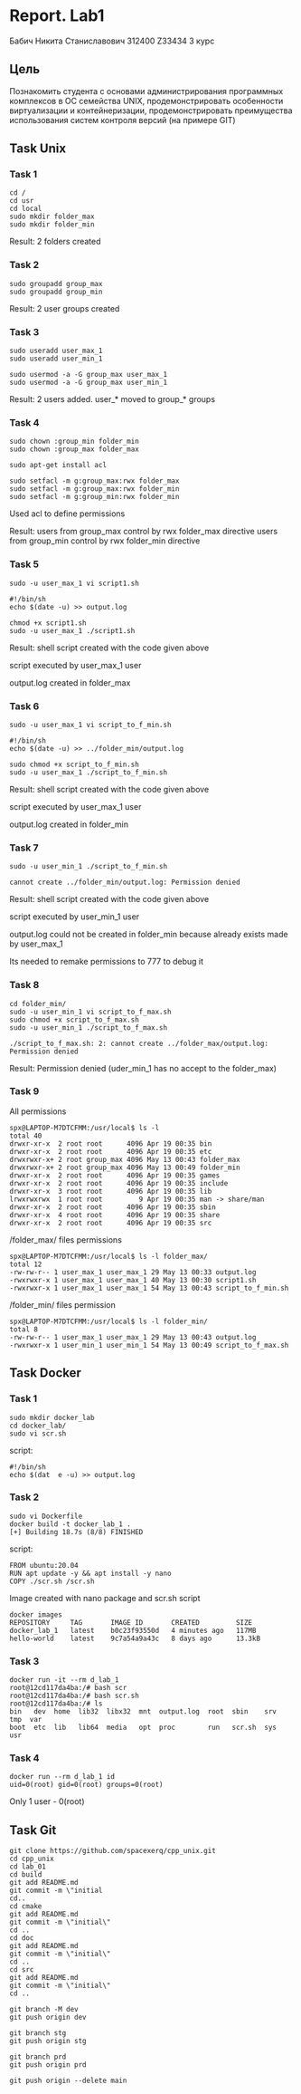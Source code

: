 # Report. Lab1
Бабич Никита Станиславович 312400 Z33434 3 курс

## Цель
Познакомить студента с основами администрирования программных комплексов в ОС семейства UNIX, продемонстрировать особенности виртуализации и контейнеризации, продемонстрировать преимущества использования систем контроля версий (на
    примере GIT)
## Task Unix
### Task 1
    cd /
    cd usr
    cd local
    sudo mkdir folder_max
    sudo mkdir folder_min

Result: 2 folders created
### Task 2
    sudo groupadd group_max
    sudo groupadd group_min

Result: 2 user groups created
### Task 3
    sudo useradd user_max_1
    sudo useradd user_min_1

    sudo usermod -a -G group_max user_max_1
    sudo usermod -a -G group_max user_min_1

Result: 2 users added. user_* moved to group_* groups
### Task 4
    sudo chown :group_min folder_min
    sudo chown :group_max folder_max
    
    sudo apt-get install acl

    sudo setfacl -m g:group_max:rwx folder_max
    sudo setfacl -m g:group_max:rwx folder_min
    sudo setfacl -m g:group_min:rwx folder_min

Used acl to define permissions

Result: users from group_max control by rwx folder_max directive
users from group_min control by rwx folder_min directive
### Task 5
    sudo -u user_max_1 vi script1.sh

    #!/bin/sh
    echo $(date -u) >> output.log

    chmod +x script1.sh
    sudo -u user_max_1 ./script1.sh

Result: shell script created with the code given above

script executed by user_max_1 user

output.log created in folder_max
### Task 6
    sudo -u user_max_1 vi script_to_f_min.sh

    #!/bin/sh
    echo $(date -u) >> ../folder_min/output.log

    sudo chmod +x script_to_f_min.sh
    sudo -u user_max_1 ./script_to_f_min.sh

Result: shell script created with the code given above

script executed by user_max_1 user

output.log created in folder_min
### Task 7
    sudo -u user_min_1 ./script_to_f_min.sh

    cannot create ../folder_min/output.log: Permission denied

Result: shell script created with the code given above

script executed by user_min_1 user

output.log could not be created in folder_min because already exists made by user_max_1

Its needed to remake permissions to 777 to debug it
### Task 8
    cd folder_min/
    sudo -u user_min_1 vi script_to_f_max.sh
    sudo chmod +x script_to_f_max.sh
    sudo -u user_min_1 ./script_to_f_max.sh

    ./script_to_f_max.sh: 2: cannot create ../folder_max/output.log: Permission denied
Result: Permission denied (uder_min_1 has no accept to the folder_max)
### Task 9
All permissions

    spx@LAPTOP-M7DTCFMM:/usr/local$ ls -l
    total 40
    drwxr-xr-x  2 root root      4096 Apr 19 00:35 bin
    drwxr-xr-x  2 root root      4096 Apr 19 00:35 etc
    drwxrwxr-x+ 2 root group_max 4096 May 13 00:43 folder_max
    drwxrwxr-x+ 2 root group_max 4096 May 13 00:49 folder_min
    drwxr-xr-x  2 root root      4096 Apr 19 00:35 games
    drwxr-xr-x  2 root root      4096 Apr 19 00:35 include
    drwxr-xr-x  3 root root      4096 Apr 19 00:35 lib
    lrwxrwxrwx  1 root root         9 Apr 19 00:35 man -> share/man
    drwxr-xr-x  2 root root      4096 Apr 19 00:35 sbin
    drwxr-xr-x  4 root root      4096 Apr 19 00:35 share
    drwxr-xr-x  2 root root      4096 Apr 19 00:35 src

/folder_max/ files permissions

    spx@LAPTOP-M7DTCFMM:/usr/local$ ls -l folder_max/
    total 12
    -rw-rw-r-- 1 user_max_1 user_max_1 29 May 13 00:33 output.log
    -rwxrwxr-x 1 user_max_1 user_max_1 40 May 13 00:30 script1.sh
    -rwxrwxr-x 1 user_max_1 user_max_1 54 May 13 00:43 script_to_f_min.sh

/folder_min/ files permission

    spx@LAPTOP-M7DTCFMM:/usr/local$ ls -l folder_min/
    total 8
    -rw-rw-r-- 1 user_max_1 user_max_1 29 May 13 00:43 output.log
    -rwxrwxr-x 1 user_min_1 user_min_1 54 May 13 00:49 script_to_f_max.sh

## Task Docker
### Task 1
    sudo mkdir docker_lab
    cd docker_lab/
    sudo vi scr.sh

script:

    #!/bin/sh
    echo $(dat  e -u) >> output.log
### Task 2
    sudo vi Dockerfile
    docker build -t docker_lab_1 .
    [+] Building 18.7s (8/8) FINISHED

script:

    FROM ubuntu:20.04
    RUN apt update -y && apt install -y nano
    COPY ./scr.sh /scr.sh

Image created with nano package and scr.sh script

    docker images
    REPOSITORY     TAG       IMAGE ID       CREATED         SIZE
    docker_lab_1   latest    b0c23f93550d   4 minutes ago   117MB
    hello-world    latest    9c7a54a9a43c   8 days ago      13.3kB
### Task 3
    docker run -it --rm d_lab_1
    root@12cd117da4ba:/# bash scr
    root@12cd117da4ba:/# bash scr.sh
    root@12cd117da4ba:/# ls
    bin   dev  home  lib32  libx32  mnt  output.log  root  sbin    srv  tmp  var
    boot  etc  lib   lib64  media   opt  proc        run   scr.sh  sys  usr
### Task 4
    docker run --rm d_lab_1 id
    uid=0(root) gid=0(root) groups=0(root)

Only 1 user - 0(root)
## Task Git
    git clone https://github.com/spacexerq/cpp_unix.git
    cd cpp_unix
    cd lab_01
    cd build
    git add README.md
    git commit -m \"initial
    cd..
    cd cmake
    git add README.md
    git commit -m \"initial\"
    cd ..
    cd doc
    git add README.md
    git commit -m \"initial\"
    cd ..
    cd src
    git add README.md
    git commit -m \"initial\"
    cd ..
    
    git branch -M dev
    git push origin dev
    
    git branch stg
    git push origin stg
    
    git branch prd
    git push origin prd
    
    git push origin --delete main
